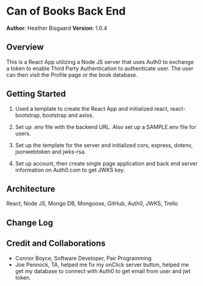 # Can of Books Back End

**Author**: Heather Bisgaard
**Version**: 1.0.4

## Overview
<!-- Provide a high level overview of what this application is and why you are building it, beyond the fact that it's an assignment for this class. (i.e. What's your problem domain?) -->
This is a React App utilizing a Node JS server that uses Auth0 to exchange a token to enable Third Party Authentication to authenticate user. The user can then visit the Profile page or the book database.

## Getting Started
<!-- What are the steps that a user must take in order to build this app on their own machine and get it running? -->
1. Used a template to create the React App and initialized react, react-bootstrap, bootstrap and axios.

2. Set up .env file with the backend URL. Also set up a SAMPLE.env file for users.

3. Set up the template for the server and initialized cors, express, dotenv, jsonwebtoken and jwks-rsa.

4. Set up account, then create single page application and back end server information on Auth0.com to get JWKS key.

## Architecture
<!-- Provide a detailed description of the application design. What technologies (languages, libraries, etc) you're using, and any other relevant design information. -->
React, Node JS, Mongo DB, Mongoose, GitHub, Auth0, JWKS, Trello

## Change Log
<!-- Use this area to document the iterative changes made to your application as each feature is successfully implemented. Use time stamps. Here's an example:

01-01-2001 4:59pm - Application now has a fully-functional express server, with a GET route for the location resource. -->

## Credit and Collaborations
<!-- Give credit (and a link) to other people or resources that helped you build this application. -->

- Connor Boyce, Software Developer, Pair Programming
- Joe Pennock, TA, helped me fix my onClick server button, helped me get my database to connect with Auth0 to get email from user and jwt token.

